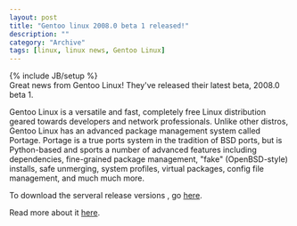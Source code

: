 ```yaml
--- 
layout: post 
title: "Gentoo linux 2008.0 beta 1 released!"
description: ""
category: "Archive"
tags: [linux, linux news, Gentoo Linux]
---
```

{% include JB/setup %}  
Great news from Gentoo Linux! They've released their latest beta, 2008.0 beta 1.

Gentoo Linux is a versatile and fast, completely free Linux
distribution geared towards developers and network professionals.
Unlike other distros, Gentoo Linux has an advanced package management
system called Portage. Portage is a true ports system in the tradition
of BSD ports, but is Python-based and sports a number of advanced
features including dependencies, fine-grained package management,
"fake" (OpenBSD-style) installs, safe unmerging, system profiles,
virtual packages, config file management, and much much more.

To download the serveral release versions , go <a href="http://www.gentoo.org/main/en/mirrors.xml">here</a>.

Read more about it <a href="http://www.gentoo.org/">here</a>.

